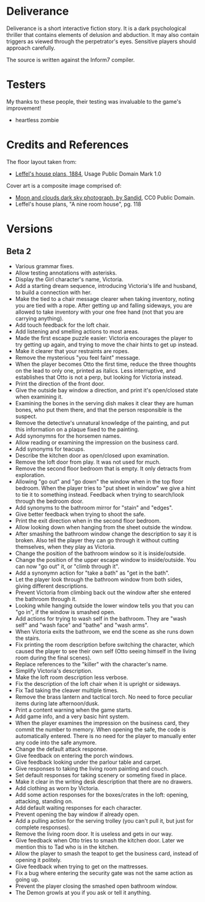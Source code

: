 # Deliverance

Deliverance is a short interactive fiction story. It is a dark psychological thriller that contains elements of delusion and abduction. It may also contain triggers as viewed through the perpetrator's eyes. Sensitive players should approach carefully.

The source is written against the Inform7 compiler.

# Testers

My thanks to these people, their testing was invaluable to the game's improvement!

* heartless zombie

# Credits and References

The floor layout taken from:
* [Leffel's house plans, 1884](https://archive.org/details/LeffelsHousePlansmicroformContainingElevationsPlansAnd), Usage Public Domain Mark 1.0 

Cover art is a composite image comprised of:
* [Moon and clouds dark sky photograph, by Sandid](https://pixabay.com/en/moon-clouds-night-sky-dark-1054721/), CC0 Public Domain.
* Leffel's house plans, "A nine room house", pg. 118

# Versions

## Beta 2

* Various grammar fixes.
* Allow testing annotations with asterisks.
* Display the Girl character's name, Victoria.
* Add a starting dream sequence, introducing Victoria's life and husband, to build a connection with her.
* Make the tied to a chair message clearer when taking inventory, noting you are tied with a rope. After getting up and falling sideways, you are allowed to take inventory with your one free hand (not that you are carrying anything).
* Add touch feedback for the loft chair.
* Add listening and smelling actions to most areas.
* Made the first escape puzzle easier: Victoria encourages the player to try getting up again, and trying to move the chair hints to get up instead.
* Make it clearer that your restraints are ropes.
* Remove the mysterious "you feel faint" message.
* When the player becomes Otto the first time, reduce the three thoughts on the lead to only one, printed as italics. Less interruptive, and establishes that Otto is not a perp, but looking for Victoria instead.
* Print the direction of the front door.
* Give the outside bay window a direction, and print it's open/closed state when examining it.
* Examining the bones in the serving dish makes it clear they are human bones, who put them there, and that the person responsible is the suspect.
* Remove the detective's unnatural knowledge of the painting, and put this information on a plaque fixed to the painting.
* Add synonymns for the horsemen names.
* Allow reading or examining the impression on the business card.
* Add synonyms for teacups.
* Describe the kitchen door as open/closed upon examination.
* Remove the loft door from play. It was not used for much.
* Remove the second floor bedroom that is empty. It only detracts from exploration.
* Allowing "go out" and "go down" the window when in the top floor bedroom. When the player tries to "put sheet in window" we give a hint to tie it to something instead. Feedback when trying to search/look through the bedroom door.
* Add synonyms to the bathroom mirror for "stain" and "edges".
* Give better feedback when trying to shoot the safe.
* Print the exit direction when in the second floor bedroom.
* Allow looking down when hanging from the sheet outside the window.
* After smashing the bathroom window change the description to say it is broken. Also tell the player they can go through it without cutting themselves, when they play as Victoria.
* Change the position of the bathroom window so it is inside/outside.
* Change the position of the upper escape window to inside/outside. You can now "go out" it, or "climb through it".
* Add a synonymn action for "take a bath" as "get in the bath".
* Let the player look through the bathroom window from both sides, giving different descriptions.
* Prevent Victoria from climbing back out the window after she entered the bathroom through it.
* Looking while hanging outside the lower window tells you that you can "go in", if the window is smashed open.
* Add actions for trying to wash self in the bathroom. They are "wash self" and "wash face" and "bathe" and "wash arms".
* When Victoria exits the bathroom, we end the scene as she runs down the stairs.
* Fix printing the room description before switching the character, which caused the player to see their own self (Otto seeing himself in the living room during the final scenes).
* Replace references to the "killer" with the character's name.
* Simplify Victoria's description.
* Make the loft room description less verbose.
* Fix the description of the loft chair when it is upright or sideways.
* Fix Tad taking the cleaver multiple times.
* Remove the brass lantern and tactical torch. No need to force peculiar items during late afternoon/dusk.
* Print a content warning when the game starts.
* Add game info, and a very basic hint system.
* When the player examines the impression on the business card, they commit the number to memory. When opening the safe, the code is automatically entered. There is no need for the player to manually enter any code into the safe anymore.
* Change the default attack response.
* Give feedback on entering the porch windows.
* Give feedback looking under the parlour table and carpet.
* Give responses to taking the living room painting and couch.
* Set default responses for taking scenery or someting fixed in place.
* Make it clear in the writing desk description that there are no drawers.
* Add clothing as worn by Victoria.
* Add some action responses for the boxes/crates in the loft: opening, attacking, standing on.
* Add default waiting responses for each character.
* Prevent opening the bay window if already open.
* Add a pulling action for the serving trolley (you can't pull it, but just for complete responses).
* Remove the living room door. It is useless and gets in our way.
* Give feedback when Otto tries to smash the kitchen door. Later we mention this to Tad who is in the kitchen.
* Allow the player to smash the teapot to get the business card, instead of opening it politely.
* Give feedback when trying to get on the mattresses.
* Fix a bug where entering the security gate was not the same action as going up.
* Prevent the player closing the smashed open bathroom window.
* The Demon growls at you if you ask or tell it anything.
